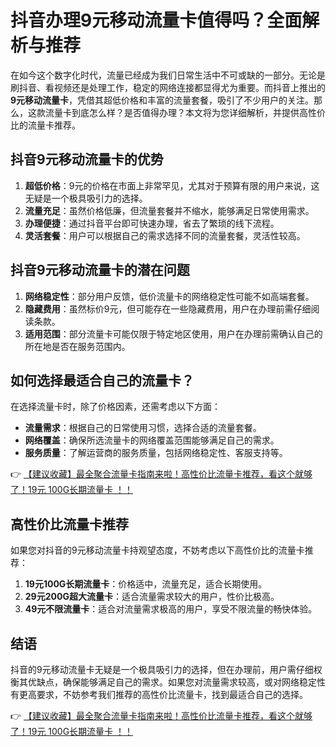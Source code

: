 # 抖音办理9元移动流量卡值得吗？全面解析与推荐

在如今这个数字化时代，流量已经成为我们日常生活中不可或缺的一部分。无论是刷抖音、看视频还是处理工作，稳定的网络连接都显得尤为重要。而抖音上推出的**9元移动流量卡**，凭借其超低价格和丰富的流量套餐，吸引了不少用户的关注。那么，这款流量卡到底怎么样？是否值得办理？本文将为您详细解析，并提供高性价比的流量卡推荐。

## 抖音9元移动流量卡的优势

1. **超低价格**：9元的价格在市面上非常罕见，尤其对于预算有限的用户来说，这无疑是一个极具吸引力的选择。
2. **流量充足**：虽然价格低廉，但流量套餐并不缩水，能够满足日常使用需求。
3. **办理便捷**：通过抖音平台即可快速办理，省去了繁琐的线下流程。
4. **灵活套餐**：用户可以根据自己的需求选择不同的流量套餐，灵活性较高。

## 抖音9元移动流量卡的潜在问题

1. **网络稳定性**：部分用户反馈，低价流量卡的网络稳定性可能不如高端套餐。
2. **隐藏费用**：虽然标价9元，但可能存在一些隐藏费用，用户在办理前需仔细阅读条款。
3. **适用范围**：部分流量卡可能仅限于特定地区使用，用户在办理前需确认自己的所在地是否在服务范围内。

## 如何选择最适合自己的流量卡？

在选择流量卡时，除了价格因素，还需考虑以下方面：

- **流量需求**：根据自己的日常使用习惯，选择合适的流量套餐。
- **网络覆盖**：确保所选流量卡的网络覆盖范围能够满足自己的需求。
- **服务质量**：了解运营商的服务质量，包括网络稳定性、客服支持等。

👉 [【建议收藏】最全聚合流量卡指南来啦！高性价比流量卡推荐，看这个就够了！19元 100G长期流量卡 ！！](https://bit.ly/Liuliangka)

## 高性价比流量卡推荐

如果您对抖音的9元移动流量卡持观望态度，不妨考虑以下高性价比的流量卡推荐：

1. **19元100G长期流量卡**：价格适中，流量充足，适合长期使用。
2. **29元200G超大流量卡**：适合流量需求较大的用户，性价比极高。
3. **49元不限流量卡**：适合对流量需求极高的用户，享受不限流量的畅快体验。

## 结语

抖音的9元移动流量卡无疑是一个极具吸引力的选择，但在办理前，用户需仔细权衡其优缺点，确保能够满足自己的需求。如果您对流量需求较高，或对网络稳定性有更高要求，不妨参考我们推荐的高性价比流量卡，找到最适合自己的选择。

👉 [【建议收藏】最全聚合流量卡指南来啦！高性价比流量卡推荐，看这个就够了！19元 100G长期流量卡 ！！](https://bit.ly/Liuliangka)